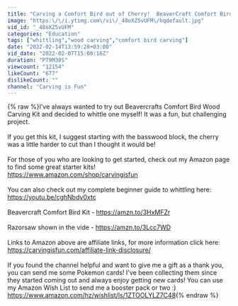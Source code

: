 ```yaml
---
title: "Carving a Comfort Bird out of Cherry!  BeaverCraft Comfort Bird Carving Kit"
image: "https:\/\/i.ytimg.com\/vi\/_48oXZ5vUFM\/hqdefault.jpg"
vid_id: "_48oXZ5vUFM"
categories: "Education"
tags: ["whittling","wood carving","comfort bird carving"]
date: "2022-02-14T13:59:28+03:00"
vid_date: "2022-02-07T15:00:16Z"
duration: "PT9M30S"
viewcount: "12154"
likeCount: "677"
dislikeCount: ""
channel: "Carving is Fun"
---
```

{% raw %}I've always wanted to try out Beavercrafts Comfort Bird Wood Carving Kit and decided to whittle one myself!  It was a fun, but challenging project.<br /><br />If you get this kit, I suggest starting with the basswood block, the cherry was a little harder to cut than I thought it would be!<br /><br />For those of you who are looking to get started, check out my Amazon page to find some great starter kits!<br /><a rel="nofollow" target="blank" href="https://www.amazon.com/shop/carvingisfun">https://www.amazon.com/shop/carvingisfun</a><br /><br />You can also check out my complete beginner guide to whittling here: <a rel="nofollow" target="blank" href="https://youtu.be/cghNbdy0xtc">https://youtu.be/cghNbdy0xtc</a><br /><br />Beavercraft Comfort Bird Kit - <a rel="nofollow" target="blank" href="https://amzn.to/3HxMFZr">https://amzn.to/3HxMFZr</a><br /><br />Razorsaw shown in the vide - <a rel="nofollow" target="blank" href="https://amzn.to/3Lcc7WD">https://amzn.to/3Lcc7WD</a><br /><br />Links to Amazon above are affiliate links, for more information click here: <a rel="nofollow" target="blank" href="https://carvingisfun.com/affiliate-link-disclosure/">https://carvingisfun.com/affiliate-link-disclosure/</a><br /><br />If you found the channel helpful and want to give me a gift as a thank you, you can send me some Pokemon cards!  I've been collecting them since they started coming out and always enjoy getting new cards!  You can use my Amazon Wish List to send me a booster pack or two :)  <a rel="nofollow" target="blank" href="https://www.amazon.com/hz/wishlist/ls/1ZTOOLYLZ7C48">https://www.amazon.com/hz/wishlist/ls/1ZTOOLYLZ7C48</a>{% endraw %}
